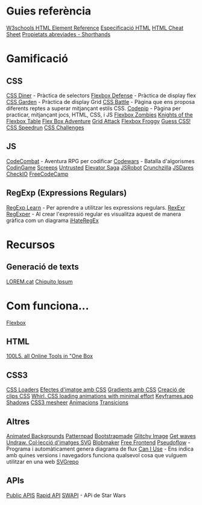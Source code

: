 # Guies referència
[W3schools HTML Element Reference](https://www.w3schools.com/tags/default.asp)
[Especificació HTML](https://html.spec.whatwg.org/#toc-dom)
[HTML Cheat Sheet](https://htmlcheatsheet.com/)
[Propietats abreviades - Shorthands](https://developer.mozilla.org/es/docs/Web/CSS/Shorthand_properties)

# Gamificació
## CSS
[CSS Diner](https://flukeout.github.io/) - Pràctica de selectors
[Flexbox Defense](http://www.flexboxdefense.com/) - Pràctica de display flex
[CSS Garden](https://cssgridgarden.com/) - Pràctica de display Grid
[CSS Battle](https://cssbattle.dev/) - Pàgina que ens proposa diferents reptes a superar mitjançant estils CSS.
[Codepip](https://codepip.com/games/) - Pàgina per practicar, mitjançant jocs, HTML, CSS, i JS
[Flexbox Zombies](https://mastery.games/flexboxzombies/)
[Knights of the Flexbox Table](https://knightsoftheflexboxtable.com/)
[Flex Box Adventure](https://codingfantasy.com/games/flexboxadventure)
[Grid Attack](https://codingfantasy.com/games/css-grid-attack)
[Flexbox Froggy](https://flexboxfroggy.com/#es)
[Guess CSS!](https://www.guess-css.app/)
[CSS Speedrun](https://css-speedrun.netlify.app/)
[CSS Challenges](https://css-challenges.com/)
## JS
[CodeCombat](https://codecombat.com/play/level/dungeons-of-kithgard?) - Aventura RPG per codificar
[Codewars](https://www.codewars.com/) - Batalla d'algorismes
[CodinGame](https://www.codingame.com/ide/puzzle/onboarding)
[Screeps](https://screeps.com/a/#!/sim/tutorial/1)
[Untrusted](https://alexnisnevich.github.io/untrusted/)
[Elevator Saga](https://play.elevatorsaga.com/)
[JSRobot](https://lab.reaal.me/jsrobot/#level=1&language=en)
[Crunchzilla](https://www.crunchzilla.com/code-maven)
[JSDares](https://jsdares.com/)
[CheckIO](https://js.checkio.org/)
[FreeCodeCamp](https://www.freecodecamp.org/)
## RegExp (Expressions Regulars)
[RegExp Learn](https://regexlearn.com/) - Per aprendre a utilitzar les expressions regulars.
[RexExr](https://regexr.com/)
[RegExper](https://regexper.com/) - Al crear l'expressió regular es visualitza aquest de manera gràfica com un diagrama
[iHateRegEx](https://ihateregex.io/)

# Recursos
## Generació de texts
[LOREM.cat](https://www.lorem.cat/)
[Chiquito Ipsum](https://www.chiquitoipsum.com/)

# Com funciona...
[Flexbox](https://bennettfeely.com/flexplorer/)

## HTML
[100L5. all Online Tools in "One Box](https://10015.io/)
## CSS3
[CSS Loaders](https://css-loaders.com/)
[Efectes d'imatge amb CSS](https://bennettfeely.com/image-effects/)
[Gradients amb CSS](https://bennettfeely.com/gradients/)
[Creació de clips CSS](https://bennettfeely.com/clippy/)
[Whirl. CSS loading animations with minimal effort](https://whirl.netlify.app/)
[Keyframes.app](https://keyframes.app/)
[Shadows](https://shadows.brumm.af/)
[CSS3 mesheer](https://www.csshero.org/mesher/)
[Animacions](https://xsgames.co/animatiss/)
[Transicions](https://www.transition.style/#in:circle:bottom-left)
## Altres
[Animated Backgrounds](https://animatedbackgrounds.me/)
[Patternpad](https://patternpad.com/editor.html)
[Bootstrapmade](https://www.bootstrapmade.com/)
[Glitchy Image](https://www.glitchyimage.com/)
[Get waves](https://getwaves.io/)
[Undraw. Col·lecció d'imatges SVG](https://undraw.co/illustrations)
[Blobmaker](https://www.blobmaker.app/)
[Free Frontend](https://freefrontend.com/)
[Pseudoflow](https://online.pseudoflow.app/) - Programa i automàticament genera diagrama de flux
[Can I Use](https://caniuse.com/) - Ens indica amb quines versions i navegadors funciona qualsevol cosa que vulguem utilitzar en una web
[SVGrepo](https://www.svgrepo.com/)

## APIs
[Public APIS](https://publicapis.dev/)
[Rapid API](https://rapidapi.com/hub)
[SWAPI](https://swapi.dev/) - APi de Star Wars